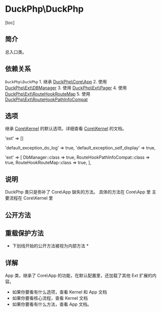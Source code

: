 # DuckPhp\DuckPhp
[toc]

## 简介
总入口类。
## 依赖关系
`DuckPhp\DuckPhp` 
    1. 继承 [DuckPhp\Core\App](Core-App.md)
    2. 使用 [DuckPhp\Ext\DBManager](Ext-DBManager.md)
    3. 使用 [DuckPhp\Ext\Pager](Ext-Pager.md)
    4. 使用 [DuckPhp\Ext\RouteHookRouteMap](Ext-RouteHookRouteMap.md)
    5. 使用 [DuckPhp\Ext\RouteHookPathInfoCompat](Ext-RouteHookPathInfoCompat.md)
    

## 选项

继承 [Core\Kernel](Core-Kernel.md) 的默认选项。详细查看 [Core\Kernel](Core-Kernel.md) 的文档。

'ext' => \[\]
    

'default_exception_do_log' => true,
'default_exception_self_display' => true,

'ext' => [
    DbManager::class => true,
    RouteHookPathInfoCompat::class => true,
    RouteHookRouteMap::class => true,
],
## 说明
DuckPhp 类只是弥补了 Core\App 缺失的方法。
具体的方法在 Core\App 里
主要流程在 Core\Kernel 里
## 公开方法



## 重载保护方法

* 下划线开始的公开方法被视为内部方法 *


## 详解

App 类，继承了 Core\App 的功能，在默认配置里，还加载了其他 Ext 扩展的内容。


+ 如果你要看有什么选项，查看  Kernel 和 App  文档
+ 如果你要看核心流程，查看  Kernel  文档
+ 如果你要看有什么方法，查看 App 文档。


